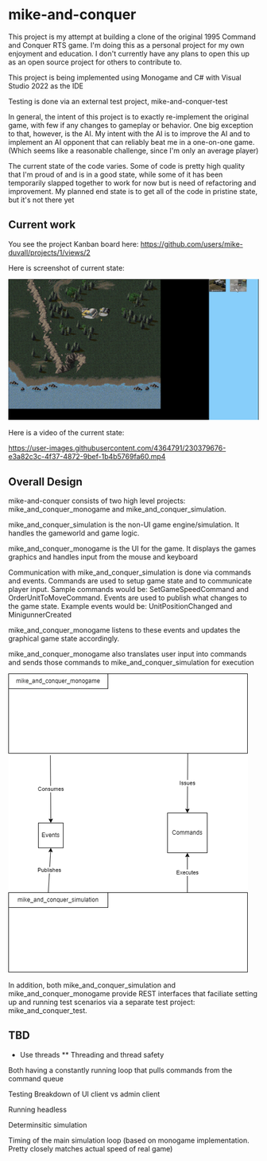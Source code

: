 # mike-and-conquer


This project is my attempt at building a clone of the original 1995 Command and Conquer RTS game.  I'm doing this as a personal project for my own enjoyment and education.  I don't currently have any plans to open this up as an open source project for others to contribute to.

This project is being implemented using Monogame and C# with Visual Studio 2022 as the IDE

Testing is done via an external test project, mike-and-conquer-test

In general, the intent of this project is to exactly re-implement the original game, with few if any changes to gameplay or behavior.   One big exception to that, however, is the AI.  My intent with the AI is to improve the AI and to implement an AI opponent that can reliably beat me in a one-on-one game. (Which seems like a reasonable challenge, since I'm only an average player)

The current state of the code varies.  Some of code is pretty high quality that I'm proud of and is in a good state, while some of it has been temporarily slapped together to work for now but is need of refactoring and improvement.  My planned end state is to get all of the code in pristine state, but it's not there yet


## Current work

You see the project Kanban board here:  https://github.com/users/mike-duvall/projects/1/views/2


Here is screenshot of current state:


![Screenshot 1](/mike_and_conquer_monogame/video-and-screenshots/Screenshot-1.png?raw=true "Screenshot 1")


Here is a video of the current state:

https://user-images.githubusercontent.com/4364791/230379676-e3a82c3c-4f37-4872-9bef-1b4b5769fa60.mp4


## Overall Design


mike-and-conquer consists of two high level projects:  mike_and_conquer_monogame and mike_and_conquer_simulation.

mike_and_conquer_simulation is the non-UI game engine/simulation.  It handles the gameworld and game logic.  

mike_and_conquer_monogame is the UI for the game.  It displays the games graphics and handles input from the mouse and keyboard

Communication with mike_and_conquer_simulation is done via commands and events.  Commands are used to setup game state and to communicate player input.  Sample commands would be: SetGameSpeedCommand and OrderUnitToMoveCommand.
Events are used to publish what changes to the game state.  Example events would be: UnitPositionChanged and MinigunnerCreated

mike_and_conquer_monogame listens to these events and updates the graphical game state accordingly.

mike_and_conquer_monogame also translates user input into commands and sends those commands to mike_and_conquer_simulation for execution


![High Level Architecture](/docs/high-level.drawio.png?raw=true "High Level Architecture")


In addition, both mike_and_conquer_simulation and mike_and_conquer_monogame provide REST interfaces that faciliate setting up and running test scenarios via a separate test project: mike_and_conquer_test.  




## TBD


* Use threads
** Threading and thread safety



Both having a constantly running loop that pulls commands from the command queue



Testing
	Breakdown of UI client vs admin client

Running headless

Determinsitic simulation


Timing of the main simulation loop (based on monogame implementation.  Pretty closely matches actual speed of real game)


